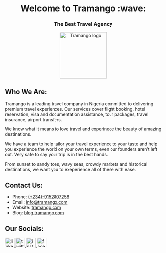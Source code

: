<div align="center">
<h1 align="center">Welcome to Tramango :wave:</h1>
<h3>The Best Travel Agency</h3>
 <a href="https://tramango.com" target="_blank">
    <img alt="Tramango logo" height="150" src="https://avatars.githubusercontent.com/u/98104019?s=200&v=4"/>
  </a>
</div>

## Who We Are:
Tramango is a leading travel company in Nigeria committed to delivering premium travel experiences. Our services cover flight booking, hotel reservation, visa and documentation assistance, tour packages, travel insurance, airport transfers.

We know what it means to love travel and experinece the beauty of amazing destinations.

We have a team to help tailor your travel experience to your taste and help you experience the world on your own terms, even our founders aren’t left out. Very safe to say your trip is in the best hands.

From sunset to sandy toes, wavy seas, crowdy markets and historical destinations, we want you to exeperience all of these with ease.

## Contact Us:
- Phone: [(+234)-9152807258](tel:+2349152807258)
- Email: [info@tramango.com](mailto:info@tramango.com)
- Website: [tramango.com](https://tramango.com/)
- Blog: [blog.tramango.com](https://blog.tramango.com/)

## Our Socials: 
<p>
  <a href="https://www.linkedin.com/company/tramango/" alt="linkedin">
    <img src="https://github.com/gauravghongde/social-icons/blob/master/PNG/Color/LinkedIN.png" alt="linkedin" width="30" height="30" />
    </a>
  <a href="https://twitter.com/Tramangosocial" alt="twitter">
  <img src="https://github.com/gauravghongde/social-icons/blob/master/PNG/Color/Twitter.png" alt="twitter" width="30" height="30" />
  </a>
  <a href="https://instagram.com/tramangosocial" alt="instagram">
    <img src="https://github.com/gauravghongde/social-icons/blob/master/PNG/Color/Instagram.png" alt="instagram" width="30" height="30" />
  </a>
  <a href="https://facebook.com/Tramangosocial" alt="facebook">
    <img src="https://github.com/gauravghongde/social-icons/blob/master/PNG/Color/Facebook.png" alt="facebook" width="30" height="30" />
  </a>
</p>
